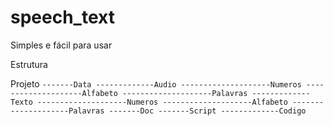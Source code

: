 # speech_text
Simples e fácil para usar

Estrutura 

Projeto
`
-------Data
-------------Audio
--------------------Numeros
--------------------Alfabeto
--------------------Palavras
-------------Texto
--------------------Numeros
--------------------Alfabeto
--------------------Palavras
-------Doc
-------Script
-------------Codigo
`
